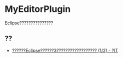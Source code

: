 MyEditorPlugin
==============

Eclipse???????????????


??
----

- [??????Eclipse??????3?????????????????? (1/2) - ?IT](http://www.atmarkit.co.jp/ait/articles/0501/28/news104.html)

